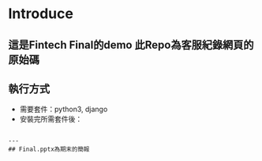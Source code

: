 # Introduce 

這是Fintech Final的demo
此Repo為客服紀錄網頁的原始碼
---
## 執行方式
- 需要套件：python3, django
- 安裝完所需套件後：
``` python3 manage.py runserver

---
## Final.pptx為期末的簡報
